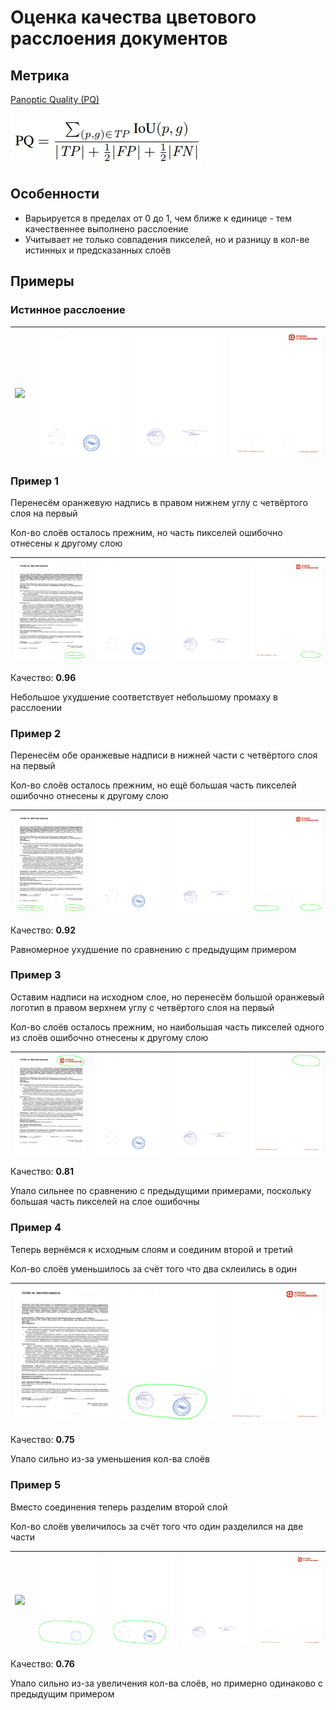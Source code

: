 # Оценка качества цветового расслоения документов

## Метрика

[Panoptic Quality (PQ)](https://openaccess.thecvf.com/content_CVPR_2019/papers/Kirillov_Panoptic_Segmentation_CVPR_2019_paper.pdf)

![](pq.png)

## Особенности

- Варьируется в пределах от 0 до 1, чем ближе к единице - тем качественнее выполнено расслоение
- Учитывает не только совпадения пикселей, но и разницу в кол-ве истинных и предсказанных слоёв

## Примеры

### Истинное расслоение

| ![](truth-1.png) | ![](truth-2.png) | ![](truth-3.png) | ![](truth-4.png) |
|:----------------:|:----------------:|:----------------:|:----------------:|

### Пример 1

Перенесём оранжевую надпись в правом нижнем углу с четвёртого слоя на первый

Кол-во слоёв осталось прежним, но часть пикселей ошибочно отнесены к другому слою

| ![](1-1.png) | ![](1-2.png) | ![](1-3.png) | ![](1-4.png) |
|:------------:|:------------:|:------------:|:------------:|

Качество: **0.96**

Небольшое ухудшение соответствует небольшому промаху в расслоении

### Пример 2

Перенесём обе оранжевые надписи в нижней части с четвёртого слоя на первый

Кол-во слоёв осталось прежним, но ещё большая часть пикселей ошибочно отнесены к другому слою

| ![](2-1.png) | ![](2-2.png) | ![](2-3.png) | ![](2-4.png) |
|:------------:|:------------:|:------------:|:------------:|

Качество: **0.92**

Равномерное ухудшение по сравнению с предыдущим примером

### Пример 3

Оставим надписи на исходном слое, но перенесём большой оранжевый логотип в правом верхнем углу с четвёртого слоя на первый

Кол-во слоёв осталось прежним, но наибольшая часть пикселей одного из слоёв ошибочно отнесены к другому слою

| ![](3-1.png) | ![](3-2.png) | ![](3-3.png) | ![](3-4.png) |
|:------------:|:------------:|:------------:|:------------:|

Качество: **0.81**

Упало сильнее по сравнению с предыдущими примерами, поскольку большая часть пикселей на слое ошибочны

### Пример 4

Теперь вернёмся к исходным слоям и соединим второй и третий

Кол-во слоёв уменьшилось за счёт того что два склеились в один

| ![](4-1.png) | ![](4-2.png) | ![](4-3.png) |
|:------------:|:------------:|:------------:|

Качество: **0.75**

Упало сильно из-за уменьшения кол-ва слоёв

### Пример 5

Вместо соединения теперь разделим второй слой

Кол-во слоёв увеличилось за счёт того что один разделился на две части

| ![](5-1.png) | ![](5-2.png) | ![](5-3.png) | ![](5-4.png) | ![](5-5.png) |
|:------------:|:------------:|:------------:|:------------:|:------------:|

Качество: **0.76**

Упало сильно из-за увеличения кол-ва слоёв, но примерно одинаково с предыдущим примером
